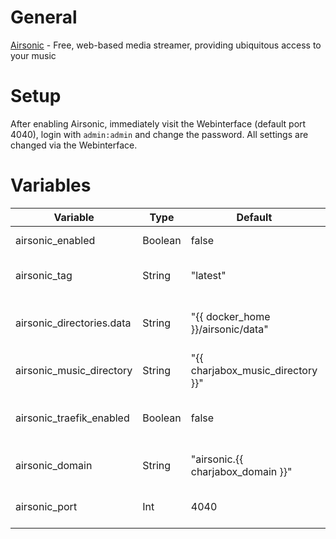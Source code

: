 # General
[Airsonic](https://airsonic.github.io/) - Free, web-based media streamer, providing ubiquitous access to your music

# Setup
After enabling Airsonic, immediately visit the Webinterface (default port 4040), login with `admin:admin` and change the password.
All settings are changed via the Webinterface.

# Variables

| Variable                  | Type                              | Default                           | Comment                                          |
|---------------------------|-----------------------------------|-----------------------------------|--------------------------------------------------|
| airsonic_enabled          | Boolean                           | false                             | Enable/Disable the application                   |
| airsonic_tag              | String                            | "latest"                          | Tag to use for the docker image                  |
| airsonic_directories.data | String                            | "{{ docker_home }}/airsonic/data" | Path were application data should be stored      |
| airsonic_music_directory  | String                            | "{{ charjabox_music_directory }}" | Path were music files are stored                 |
| airsonic_traefik_enabled  | Boolean                           | false                             | Enable/Disable access to application via Traefik |
| airsonic_domain           | String                            | "airsonic.{{ charjabox_domain }}" | Domain used to access the application            |
| airsonic_port             | Int                               | 4040                              | Port used to access the webinterface             |
